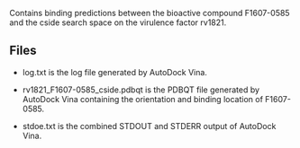 Contains binding predictions between the bioactive compound F1607-0585 and the cside search space on the virulence factor rv1821.

## Files

- log.txt is the log file generated by AutoDock Vina.

- rv1821_F1607-0585_cside.pdbqt is the PDBQT file generated by AutoDock Vina containing the orientation and binding location of F1607-0585.

- stdoe.txt is the combined STDOUT and STDERR output of AutoDock Vina.

